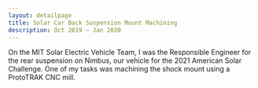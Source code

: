 ```yaml
---
layout: detailpage
title: Solar Car Back Suspension Mount Machining
description: Oct 2019 — Jan 2020
---
```


On the MIT Solar Electric Vehicle Team, I was the Responsible Engineer for the rear suspension on Nimbus, our vehicle for the 2021 American Solar Challenge. One of my tasks was machining the shock mount using a ProtoTRAK CNC mill.